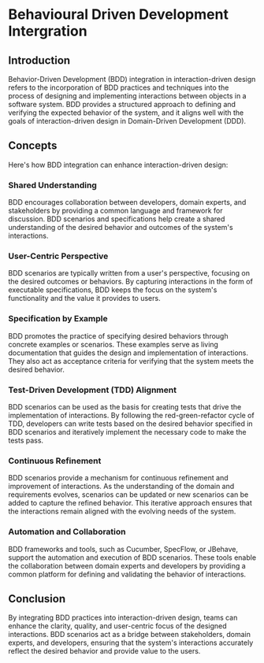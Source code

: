 # Behavioural Driven Development Intergration

## Introduction

Behavior-Driven Development (BDD) integration in interaction-driven design refers to the incorporation of BDD practices and techniques into the process of designing and implementing interactions between objects in a software system. BDD provides a structured approach to defining and verifying the expected behavior of the system, and it aligns well with the goals of interaction-driven design in Domain-Driven Development (DDD).

## Concepts

Here's how BDD integration can enhance interaction-driven design:

### Shared Understanding

BDD encourages collaboration between developers, domain experts, and stakeholders by providing a common language and framework for discussion. BDD scenarios and specifications help create a shared understanding of the desired behavior and outcomes of the system's interactions.

### User-Centric Perspective

BDD scenarios are typically written from a user's perspective, focusing on the desired outcomes or behaviors. By capturing interactions in the form of executable specifications, BDD keeps the focus on the system's functionality and the value it provides to users.

### Specification by Example

BDD promotes the practice of specifying desired behaviors through concrete examples or scenarios. These examples serve as living documentation that guides the design and implementation of interactions. They also act as acceptance criteria for verifying that the system meets the desired behavior.

### Test-Driven Development (TDD) Alignment

BDD scenarios can be used as the basis for creating tests that drive the implementation of interactions. By following the red-green-refactor cycle of TDD, developers can write tests based on the desired behavior specified in BDD scenarios and iteratively implement the necessary code to make the tests pass.

### Continuous Refinement

BDD scenarios provide a mechanism for continuous refinement and improvement of interactions. As the understanding of the domain and requirements evolves, scenarios can be updated or new scenarios can be added to capture the refined behavior. This iterative approach ensures that the interactions remain aligned with the evolving needs of the system.

### Automation and Collaboration

BDD frameworks and tools, such as Cucumber, SpecFlow, or JBehave, support the automation and execution of BDD scenarios. These tools enable the collaboration between domain experts and developers by providing a common platform for defining and validating the behavior of interactions.

## Conclusion

By integrating BDD practices into interaction-driven design, teams can enhance the clarity, quality, and user-centric focus of the designed interactions. BDD scenarios act as a bridge between stakeholders, domain experts, and developers, ensuring that the system's interactions accurately reflect the desired behavior and provide value to the users.
